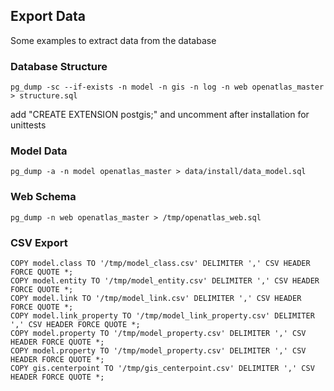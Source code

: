 ## Export Data

Some examples to extract data from the database

### Database Structure

    pg_dump -sc --if-exists -n model -n gis -n log -n web openatlas_master > structure.sql

add "CREATE EXTENSION postgis;" and uncomment after installation for unittests

### Model Data

    pg_dump -a -n model openatlas_master > data/install/data_model.sql

### Web Schema

    pg_dump -n web openatlas_master > /tmp/openatlas_web.sql

### CSV Export

    COPY model.class TO '/tmp/model_class.csv' DELIMITER ',' CSV HEADER FORCE QUOTE *;
    COPY model.entity TO '/tmp/model_entity.csv' DELIMITER ',' CSV HEADER FORCE QUOTE *;
    COPY model.link TO '/tmp/model_link.csv' DELIMITER ',' CSV HEADER FORCE QUOTE *;
    COPY model.link_property TO '/tmp/model_link_property.csv' DELIMITER ',' CSV HEADER FORCE QUOTE *;
    COPY model.property TO '/tmp/model_property.csv' DELIMITER ',' CSV HEADER FORCE QUOTE *;
    COPY model.property TO '/tmp/model_property.csv' DELIMITER ',' CSV HEADER FORCE QUOTE *;
    COPY gis.centerpoint TO '/tmp/gis_centerpoint.csv' DELIMITER ',' CSV HEADER FORCE QUOTE *;
